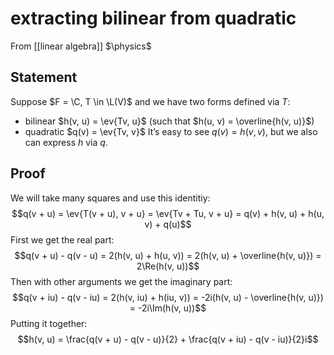 # extracting bilinear from quadratic
From [[linear algebra]]
$\physics$
## Statement
Suppose $F = \C, T \in \L(V)$ and we have two forms defined via $T$:
- bilinear $h(v, u) = \ev{Tv, u}$ (such that $h(u, v) = \overline{h(v, u)}$)
- quadratic $q(v) = \ev{Tv, v}$
It’s easy to see $q(v) = h(v, v)$, but we also can express $h$ via $q$.

## Proof
We will take many squares and use this identitiy:
$$q(v + u) = \ev{T(v + u), v + u} = \ev{Tv + Tu, v + u} = q(v) + h(v, u) + h(u, v) + q(u)$$
First we get the real part:
$$q(v + u) - q(v - u) = 2(h(v, u) + h(u, v)) = 2(h(v, u) + \overline{h(v, u)}) = 2\Re(h(v, u))$$
Then with other arguments we get the imaginary part:
$$q(v + iu) - q(v - iu) = 2(h(v, iu) + h(iu, v)) = -2i(h(v, u) - \overline{h(v, u)}) = -2i\Im(h(v, u))$$
Putting it together:
$$h(v, u) = \frac{q(v + u) - q(v - u)}{2} + \frac{q(v + iu) - q(v - iu)}{2}i$$
